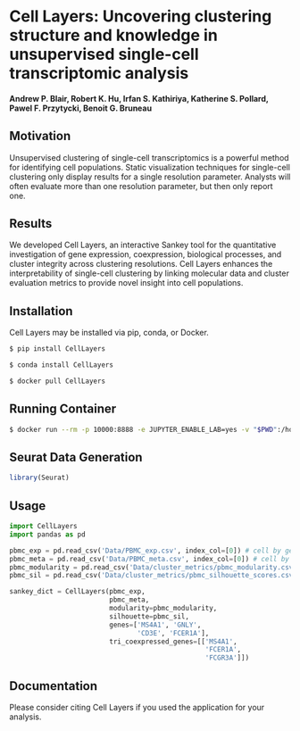 # Cell Layers: Uncovering clustering structure and knowledge in unsupervised single-cell transcriptomic analysis
#### Andrew P. Blair, Robert K. Hu, Irfan S. Kathiriya, Katherine S. Pollard, Pawel F. Przytycki, Benoit G. Bruneau

<src image="Examples/example.png">

## Motivation
Unsupervised clustering of single-cell transcriptomics is a powerful method for identifying cell populations. Static visualization techniques for single-cell clustering only display results for a single resolution parameter. Analysts will often evaluate more than one resolution parameter, but then only report one.

## Results
We developed Cell Layers, an interactive Sankey tool for the quantitative investigation of gene expression, coexpression, biological processes, and cluster integrity across clustering resolutions. Cell Layers enhances the interpretability of single-cell clustering by linking molecular data and cluster evaluation metrics to provide novel insight into cell populations.

## Installation
Cell Layers may be installed via pip, conda, or Docker.

```bash
$ pip install CellLayers
```
```bash
$ conda install CellLayers
```
```bash
$ docker pull CellLayers
```

## Running Container

```bash
$ docker run --rm -p 10000:8888 -e JUPYTER_ENABLE_LAB=yes -v "$PWD":/home/jovyan/work apblair/computing-envs:ab-JupyterLab_seurat_v3.2.0_scanpy_v1.5.0
```

## Seurat Data Generation
```R
library(Seurat)
```

## Usage
```python
import CellLayers
import pandas as pd

pbmc_exp = pd.read_csv('Data/PBMC_exp.csv', index_col=[0]) # cell by gene expression matrix
pbmc_meta = pd.read_csv('Data/PBMC_meta.csv', index_col=[0]) # cell by resolution matrix
pbmc_modularity = pd.read_csv('Data/cluster_metrics/pbmc_modularity.csv', index_col=[0])
pbmc_sil = pd.read_csv('Data/cluster_metrics/pbmc_silhouette_scores.csv', index_col=[0])

sankey_dict = CellLayers(pbmc_exp, 
                         pbmc_meta, 
                         modularity=pbmc_modularity,
                         silhouette=pbmc_sil,
                         genes=['MS4A1', 'GNLY',
                                'CD3E', 'FCER1A'],
                         tri_coexpressed_genes=[['MS4A1',
                                                 'FCER1A', 
                                                 'FCGR3A']])
```



## Documentation
Please consider citing Cell Layers if you used the application for your analysis.
